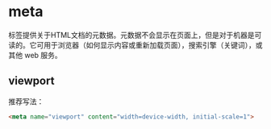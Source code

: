 # meta

标签提供关于HTML文档的元数据。元数据不会显示在页面上，但是对于机器是可读的。它可用于浏览器（如何显示内容或重新加载页面），搜索引擎（关键词），或其他 web 服务。

## viewport

推荐写法：

```html
<meta name="viewport" content="width=device-width, initial-scale=1">
```